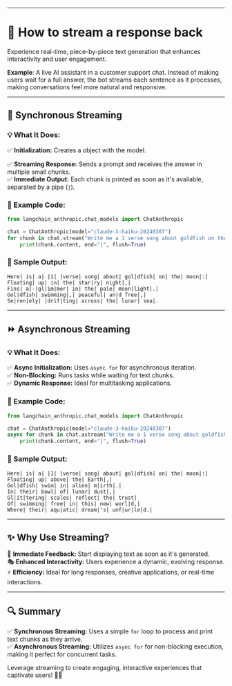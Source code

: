 
---

# 🚀 How to stream a response back

Experience real-time, piece-by-piece text generation that enhances interactivity and user engagement.

**Example**:
A live AI assistant in a customer support chat. Instead of making users wait for a full answer, the bot streams each sentence as it processes, making conversations feel more natural and responsive.


---

## 🔄 Synchronous Streaming

### 💡 What It Does:

✅ **Initialization:** Creates a  object with the model.  

✅ **Streaming Response:** Sends a prompt and receives the answer in multiple small chunks.  
✅ **Immediate Output:** Each chunk is printed as soon as it's available, separated by a pipe (`|`).

### 📝 Example Code:

```python
from langchain_anthropic.chat_models import ChatAnthropic

chat = ChatAnthropic(model="claude-3-haiku-20240307")
for chunk in chat.stream("Write me a 1 verse song about goldfish on the moon"):
    print(chunk.content, end="|", flush=True)
```

### 🎵 Sample Output:

```
Here| is| a| |1| |verse| song| about| gol|dfish| on| the| moon|:|
Floating| up| in| the| star|ry| night|,|
Fins| a|-|gl|im|mer| in| the| pale| moon|light|.|
Gol|dfish| swimming|,| peaceful| an|d free|,|
Se|ren|ely| |drif|ting| across| the| lunar| sea|.
```

---

## ⏩ Asynchronous Streaming

### 💡 What It Does:

✅ **Async Initialization:** Uses `async for` for asynchronous iteration.  
✅ **Non-Blocking:** Runs tasks while waiting for text chunks.  
✅ **Dynamic Response:** Ideal for multitasking applications.

### 📝 Example Code:

```python
from langchain_anthropic.chat_models import ChatAnthropic

chat = ChatAnthropic(model="claude-3-haiku-20240307")
async for chunk in chat.astream("Write me a 1 verse song about goldfish on the moon"):
    print(chunk.content, end="|", flush=True)
```

### 🎵 Sample Output:

```
Here| is| a| |1| |verse| song| about| gol|dfish| on| the| moon|:|
Floating| up| above| the| Earth|,|
Gol|dfish| swim| in| alien| m|irth|.|
In| their| bowl| of| lunar| dust|,|
Gl|it|tering| scales| reflect| the| trust|
Of| swimming| free| in| this| new| worl|d,|
Where| their| aqu|atic| dream|'s| unf|ur|le|d.|
```

---

## ✨ Why Use Streaming?

🚀 **Immediate Feedback:** Start displaying text as soon as it's generated.  
🎭 **Enhanced Interactivity:** Users experience a dynamic, evolving response.  
⚡ **Efficiency:** Ideal for long responses, creative applications, or real-time interactions.

---

## 🔍 Summary

✅ **Synchronous Streaming:** Uses a simple `for` loop to process and print text chunks as they arrive.  
✅ **Asynchronous Streaming:** Utilizes `async for` for non-blocking execution, making it perfect for concurrent tasks.

Leverage streaming to create engaging, interactive experiences that captivate users! 🚀✨

